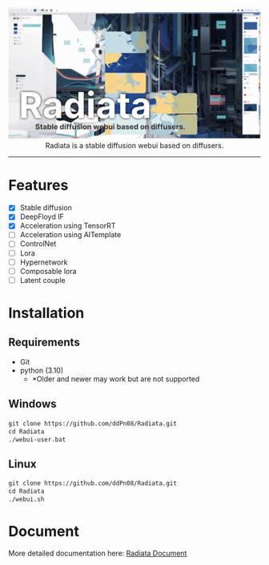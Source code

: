 <div><img src="./docs/images/readme-top.png" /></div>

<div align="center">Radiata is a stable diffusion webui based on diffusers.</div>

---

# Features
- [x] Stable diffusion
- [x] DeepFloyd IF
- [x] Acceleration using TensorRT
- [ ] Acceleration using AITemplate
- [ ] ControlNet
- [ ] Lora
- [ ] Hypernetwork
- [ ] Composable lora
- [ ] Latent couple

# Installation

## Requirements
- Git
- python (3.10)
  - *Older and newer may work but are not supported

## Windows

```
git clone https://github.com/ddPn08/Radiata.git
cd Radiata
./webui-user.bat
```

## Linux

```
git clone https://github.com/ddPn08/Radiata.git
cd Radiata
./webui.sh
```

# Document
More detailed documentation here: [Radiata Document](https://ddpn08.github.io/Radiata/)
